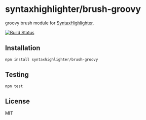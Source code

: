 # syntaxhighlighter/brush-groovy

groovy brush module for [SyntaxHighlighter](https://github.com/syntaxhighlighter).

[![Build Status](https://travis-ci.org/alexgorbatchev/brush-groovy.svg)](https://travis-ci.org/alexgorbatchev/brush-groovy)

## Installation

    npm install syntaxhighlighter/brush-groovy

## Testing

    npm test

## License

MIT
